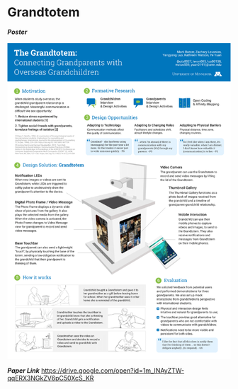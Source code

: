 Grandtotem
===

***Poster***
<br><br>
<img src="/res/post_for_submission-1.png" width="1200px">

***Paper Link***
https://drive.google.com/open?id=1m_INAyZTW-qqERX3NGkZV6pC50XcS_KR
